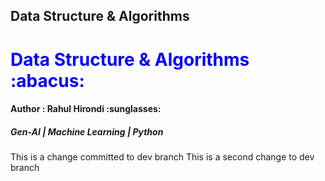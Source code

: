 ## <centre>Data Structure & Algorithms </centre>

<h1 style ="color:blue">Data Structure & Algorithms :abacus:</h1>
<h4>Author : Rahul Hirondi :sunglasses:</h4>
<h5>Gen-AI | Machine Learning | Python</h5>

This is a change committed to dev branch
This is a second change to dev branch